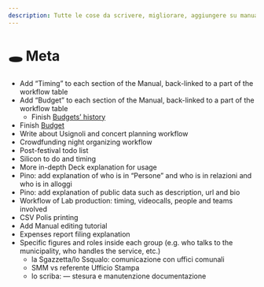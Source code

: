 ```yaml
---
description: Tutte le cose da scrivere, migliorare, aggiungere su manuale.scambi.org
---
```


# 🕳 Meta

* Add “Timing” to each section of the Manual, back-linked to a part of the workflow table
* Add “Budget” to each section of the Manual, back-linked to a part of the workflow table
  * Finish [Budgets’ history](palanche/budget/history.md)
* Finish [Budget](palanche/budget/)
* Write about Usignoli and concert planning workflow
* Crowdfunding night organizing workflow
* Post-festival todo list
* Silicon to do and timing
* More in-depth Deck explanation for usage
* Pino: add explanation of who is in “Persone” and who is in relazioni and who is in alloggi
* Pino: add explanation of public data such as description, url and bio
* Workflow of Lab production: timing, videocalls, people and teams involved
* CSV Polis printing
* Add Manual editing tutorial
* Expenses report filing explanation
* Specific figures and roles inside each group (e.g. who talks to the municipality, who handles the service, etc.)
  * la Sgazzetta/lo Ssqualo: comunicazione con uffici comunali
  * SMM vs referente Ufficio Stampa
  * lo scriba: — stesura e manutenzione documentazione
